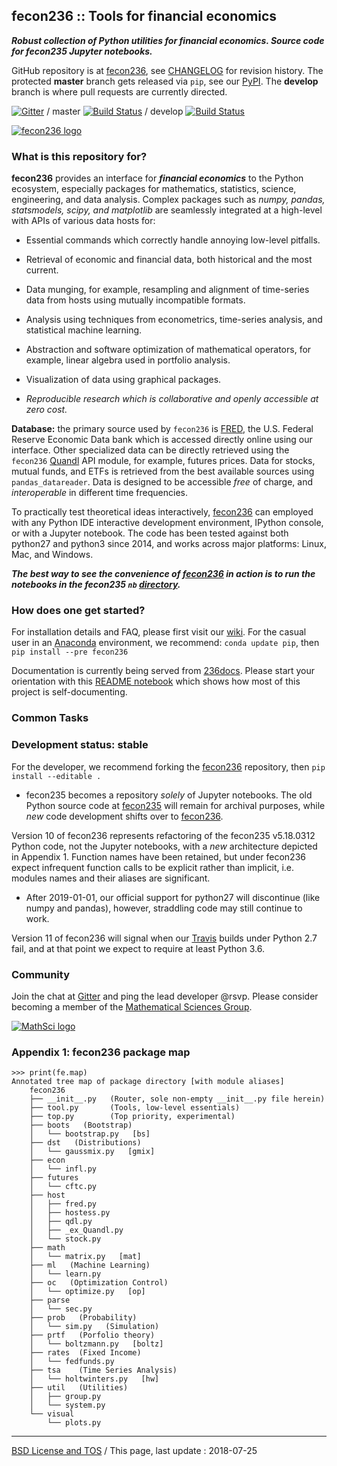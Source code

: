 ## fecon236 :: Tools for financial economics

***Robust collection of Python utilities for financial economics.
Source code for fecon235 Jupyter notebooks.***

GitHub repository is at [fecon236], see [CHANGELOG][236log] for revision history.
The protected **master** branch gets released via `pip`, see our [PyPI].
The **develop** branch is where pull requests are currently directed.

[![Gitter](https://badges.gitter.im/MathSci/fecon236.svg)](https://gitter.im/MathSci/fecon236?utm_source=badge&utm_medium=badge&utm_campaign=pr-badge&utm_content=badge) / master [![Build Status](https://travis-ci.org/MathSci/fecon236.svg?branch=master)](https://travis-ci.org/MathSci/fecon236) / develop [![Build Status](https://travis-ci.org/MathSci/fecon236.svg?branch=develop)](https://travis-ci.org/MathSci/fecon236)


[![fecon236 logo](https://git.io/fecon236-px200.png)](https://github.com/MathSci/fecon236)

### What is this repository for?

**fecon236** provides an interface for ***financial economics*** to the Python
ecosystem, especially packages for mathematics, statistics, science,
engineering, and data analysis.
Complex packages such as *numpy, pandas, statsmodels, scipy, and matplotlib*
are seamlessly integrated at a high-level with APIs of various data hosts for:

- Essential commands which correctly handle annoying low-level pitfalls.

- Retrieval of economic and financial data, both historical and the most current.

- Data munging, for example, resampling and alignment of time-series data
  from hosts using mutually incompatible formats.

- Analysis using techniques from econometrics, time-series analysis,
  and statistical machine learning.

- Abstraction and software optimization of mathematical operators,
  for example, linear algebra used in portfolio analysis.

- Visualization of data using graphical packages.

- *Reproducible research which is collaborative and openly accessible
  at zero cost.*


**Database:** the primary source used by ``fecon236`` is [FRED], the U.S. Federal Reserve
Economic Data bank which is accessed directly online using our interface.
Other specialized data can be directly retrieved using the ``fecon236`` [Quandl] API
module, for example, futures prices. Data for stocks, mutual funds, and
ETFs is retrieved from the best available sources using `pandas_datareader`.
Data is designed to be accessible *free* of charge,
and *interoperable* in different time frequencies.

To practically test theoretical ideas interactively,
[fecon236] can employed with any Python IDE interactive development
environment, IPython console, or with a Jupyter notebook.
The code has been tested against both python27 and python3 since 2014,
and works across major platforms: Linux, Mac, and Windows.

***The best way to see the convenience of [fecon236] in action is to
run the notebooks in the fecon235 `nb` [directory][235nb].***


### How does one get started?

For installation details and FAQ, please first visit our [wiki].
For the casual user in an [Anaconda] environment, we recommend:
`conda update pip`, then `pip install --pre fecon236`

Documentation is currently being served from [236docs].
Please start your orientation with this [README notebook][readnb]
which shows how most of this project is self-documenting.


### Common Tasks



### Development status: stable

For the developer, we recommend forking the [fecon236] repository, then
`pip install --editable .`

- fecon235 becomes a repository *solely* of Jupyter notebooks.
  The old Python source code at [fecon235] will remain for archival purposes,
  while *new* code development shifts over to [fecon236].

Version 10 of fecon236 represents refactoring of the fecon235 v5.18.0312
Python code, not the Jupyter notebooks, with a *new* architecture
depicted in Appendix 1. Function names have been retained, but under fecon236
expect infrequent function calls to be explicit rather than implicit,
i.e. modules names and their aliases are significant.

- After 2019-01-01, our official support for python27 will discontinue
  (like numpy and pandas), however, straddling code may still
  continue to work.

Version 11 of fecon236 will signal when our [Travis] builds under Python 2.7
fail, and at that point we expect to require at least Python 3.6.


### Community

Join the chat at [Gitter][236gtt] and ping the lead developer @rsvp.
Please consider becoming a member of the [Mathematical Sciences Group][MathSci].

[![MathSci logo](https://git.io/MathSci-px200.png)](https://github.com/MathSci)



### Appendix 1: fecon236 package map

```
>>> print(fe.map)
Annotated tree map of package directory [with module aliases]
    fecon236
    ├── __init__.py   (Router, sole non-empty __init__.py file herein)
    ├── tool.py       (Tools, low-level essentials)
    ├── top.py        (Top priority, experimental)
    ├── boots   (Bootstrap)
    │   └── bootstrap.py   [bs]
    ├── dst   (Distributions)
    │   └── gaussmix.py   [gmix]
    ├── econ
    │   └── infl.py
    ├── futures
    │   └── cftc.py
    ├── host
    │   ├── fred.py
    │   ├── hostess.py
    │   ├── qdl.py
    │   ├── _ex_Quandl.py
    │   └── stock.py
    ├── math
    │   └── matrix.py   [mat]
    ├── ml   (Machine Learning)
    │   └── learn.py
    ├── oc   (Optimization Control)
    │   └── optimize.py   [op]
    ├── parse
    │   └── sec.py
    ├── prob   (Probability)
    │   └── sim.py   (Simulation)
    ├── prtf   (Porfolio theory)
    │   └── boltzmann.py   [boltz]
    ├── rates  (Fixed Income)
    │   └── fedfunds.py
    ├── tsa    (Time Series Analysis)
    │   └── holtwinters.py   [hw]
    ├── util   (Utilities)
    │   ├── group.py
    │   └── system.py
    └── visual
        └── plots.py
```

---

[BSD License and TOS][236li] / This page, last update : 2018-07-25

[wiki]: https://git.io/econ "fecon235 wiki Home"
[readnb]: https://git.io/fecon-intro "fecon235 README notebook"
[235gtt]: https://gitter.im/rsvp/fecon235 "@rsvp at Gitter"
[rsvp]: https://rsvp.github.com "Adriano, lead developer"
[236gtt]: https://gitter.im/MathSci/fecon236 "@MathSci at Gitter"
[MathSci]: https://github.com/MathSci "Mathematical Sciences Group"
[BIDS]: https://bids.berkeley.edu "Berkeley Institute for Data Science"
[235is7]: https://github.com/rsvp/fecon235/issues/7 "Disruption equities data"
[235is9]: https://github.com/rsvp/fecon235/issues/9 "Moving to Python 3"
[235nb]: https://git.io/fecon235nb "fecon235 nb directory"
[fecon235]: https://github.com/rsvp/fecon235 "fecon235 repository"
[fecon236]: https://github.com/MathSci/fecon236 "fecon236 repository"
[236log]: https://git.io/236log "fecon236 CHANGELOG"
[236docs]: https://github.com/MathSci/fecon236/tree/develop/docs "fecon236 Documentation"
[236li]: https://git.io/236li "fecon236 BSD License and TOS"
[236inst]: https://git.io/236inst "fecon236 docs Installation"
[236req]: https://git.io/236req "fecon236 require.txt"
[236is]: https://git.io/236is "fecon236 Issues"
[FRED]: https://fred.stlouisfed.org "Federal Reserve Economics Data"
[Quandl]: https://www.quandl.com "Quandl data"
[Anaconda]: https://www.anaconda.com/download "Anaconda Python distribution"
[Travis]: https://travis-ci.org/MathSci/fecon236 "fecon236 at Travis CI"
[PyPI]: https://pypi.org/project/fecon236 "fecon236 at PyPI"
